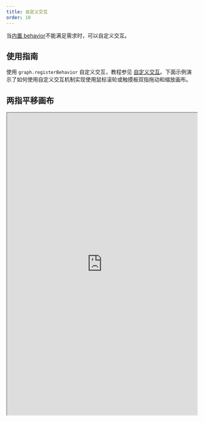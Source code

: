 ```yaml
---
title: 自定义交互
order: 10
---
```


当[内置 behavior](/zh/docs/manual/middle/states/defaultBehavior)不能满足需求时，可以自定义交互。

## 使用指南

使用 `graph.registerBehavior` 自定义交互，教程参见 [自定义交互](/zh/docs/manual/middle/states/custom-behavior)。下面示例演示了如何使用自定义交互机制实现使用鼠标滚轮或触摸板双指拖动和缩放画布。

## 两指平移画布

<iframe src="https://herbox-embed.alipay.com/p/f6/demo_interactive_canvastwofingers?editorSlider=expand&previewZoom=100" width="100%" height=800/>
